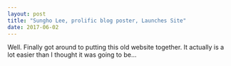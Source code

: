 ```yaml
---
layout: post
title: "Sungho Lee, prolific blog poster, Launches Site"
date: 2017-06-02
---
```


Well. Finally got around to putting this old website together. It actually is a lot easier than I thought it was going to be...
